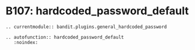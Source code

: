 # B107: hardcoded_password_default

```{eval-rst}
.. currentmodule:: bandit.plugins.general_hardcoded_password
```

```{eval-rst}
.. autofunction:: hardcoded_password_default
   :noindex:
```
